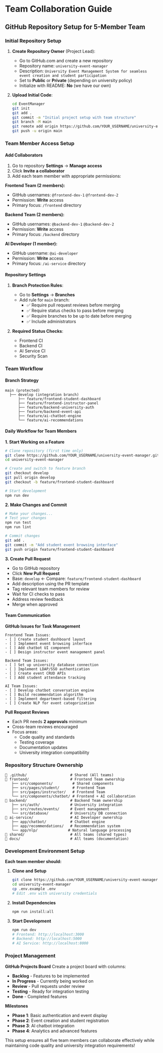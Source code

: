 # Team Collaboration Guide

## GitHub Repository Setup for 5-Member Team

### Initial Repository Setup

1. **Create Repository Owner** (Project Lead):
   - Go to GitHub.com and create a new repository
   - Repository name: `university-event-manager`
   - Description: `University Event Management System for seamless event creation and student participation`
   - Set to **Public** or **Private** (depending on university policy)
   - Initialize with README: **No** (we have our own)

2. **Upload Initial Code**:
   ```bash
   cd EventManager
   git init
   git add .
   git commit -m "Initial project setup with team structure"
   git branch -M main
   git remote add origin https://github.com/YOUR_USERNAME/university-event-manager.git
   git push -u origin main
   ```

### Team Member Access Setup

#### Add Collaborators
1. Go to repository **Settings** → **Manage access**
2. Click **Invite a collaborator**
3. Add each team member with appropriate permissions:

**Frontend Team (2 members):**
- GitHub usernames: `@frontend-dev-1` `@frontend-dev-2`
- Permission: **Write** access
- Primary focus: `/frontend` directory

**Backend Team (2 members):**
- GitHub usernames: `@backend-dev-1` `@backend-dev-2`  
- Permission: **Write** access
- Primary focus: `/backend` directory

**AI Developer (1 member):**
- GitHub username: `@ai-developer`
- Permission: **Write** access
- Primary focus: `/ai-service` directory

#### Repository Settings

1. **Branch Protection Rules**:
   - Go to **Settings** → **Branches**
   - Add rule for `main` branch:
     - ✅ Require pull request reviews before merging
     - ✅ Require status checks to pass before merging
     - ✅ Require branches to be up to date before merging
     - ✅ Include administrators

2. **Required Status Checks**:
   - Frontend CI
   - Backend CI  
   - AI Service CI
   - Security Scan

### Team Workflow

#### Branch Strategy
```
main (protected)
  ├── develop (integration branch)
      ├── feature/frontend-student-dashboard
      ├── feature/frontend-instructor-panel
      ├── feature/backend-university-auth
      ├── feature/backend-event-api
      ├── feature/ai-chatbot-engine
      └── feature/ai-recommendations
```

#### Daily Workflow for Team Members

**1. Start Working on a Feature**
```bash
# Clone repository (first time only)
git clone https://github.com/YOUR_USERNAME/university-event-manager.git
cd university-event-manager

# Create and switch to feature branch
git checkout develop
git pull origin develop
git checkout -b feature/frontend-student-dashboard

# Start development
npm run dev
```

**2. Make Changes and Commit**
```bash
# Make your changes...
# Test your changes
npm run test
npm run lint

# Commit changes
git add .
git commit -m "Add student event browsing interface"
git push origin feature/frontend-student-dashboard
```

**3. Create Pull Request**
- Go to GitHub repository
- Click **New Pull Request**
- Base: `develop` ← Compare: `feature/frontend-student-dashboard`
- Add description using the PR template
- Tag relevant team members for review
- Wait for CI checks to pass
- Address review feedback
- Merge when approved

#### Team Communication

**GitHub Issues for Task Management**
```
Frontend Team Issues:
- [ ] Create student dashboard layout
- [ ] Implement event browsing interface  
- [ ] Add chatbot UI component
- [ ] Design instructor event management panel

Backend Team Issues:
- [ ] Set up university database connection
- [ ] Implement LDAP/SSO authentication
- [ ] Create event CRUD APIs
- [ ] Add student attendance tracking

AI Team Issues:
- [ ] Develop chatbot conversation engine
- [ ] Build recommendation algorithm
- [ ] Implement department-based filtering
- [ ] Create NLP for event categorization
```

**Pull Request Reviews**
- Each PR needs **2 approvals** minimum
- Cross-team reviews encouraged
- Focus areas:
  - Code quality and standards
  - Testing coverage
  - Documentation updates
  - University integration compatibility

### Repository Structure Ownership

```
📁 .github/                    # Shared (All teams)
📁 frontend/                   # Frontend Team ownership
   ├── src/components/         # Shared components
   ├── src/pages/student/      # Frontend Team
   ├── src/pages/instructor/   # Frontend Team
   └── src/components/chatbot/ # Frontend + AI collaboration
📁 backend/                    # Backend Team ownership  
   ├── src/auth/              # University integration
   ├── src/routes/events/     # Event management
   └── src/database/          # University DB connection
📁 ai-service/                 # AI Developer ownership
   ├── app/chatbot/           # Chatbot engine
   ├── app/recommendations/   # Recommendation system
   └── app/nlp/              # Natural language processing
📁 shared/                     # All teams (shared types)
📁 docs/                       # All teams (documentation)
```

### Development Environment Setup

**Each team member should:**

1. **Clone and Setup**
   ```bash
   git clone https://github.com/YOUR_USERNAME/university-event-manager.git
   cd university-event-manager
   cp .env.example .env
   # Edit .env with university credentials
   ```

2. **Install Dependencies**
   ```bash
   npm run install:all
   ```

3. **Start Development**
   ```bash
   npm run dev
   # Frontend: http://localhost:3000
   # Backend: http://localhost:5000  
   # AI Service: http://localhost:8000
   ```

### Project Management

**GitHub Projects Board**
Create a project board with columns:
- **Backlog** - Features to be implemented
- **In Progress** - Currently being worked on
- **Review** - Pull requests under review
- **Testing** - Ready for integration testing
- **Done** - Completed features

**Milestones**
- **Phase 1**: Basic authentication and event display
- **Phase 2**: Event creation and student registration
- **Phase 3**: AI chatbot integration
- **Phase 4**: Analytics and advanced features

This setup ensures all five team members can collaborate effectively while maintaining code quality and university integration requirements!
